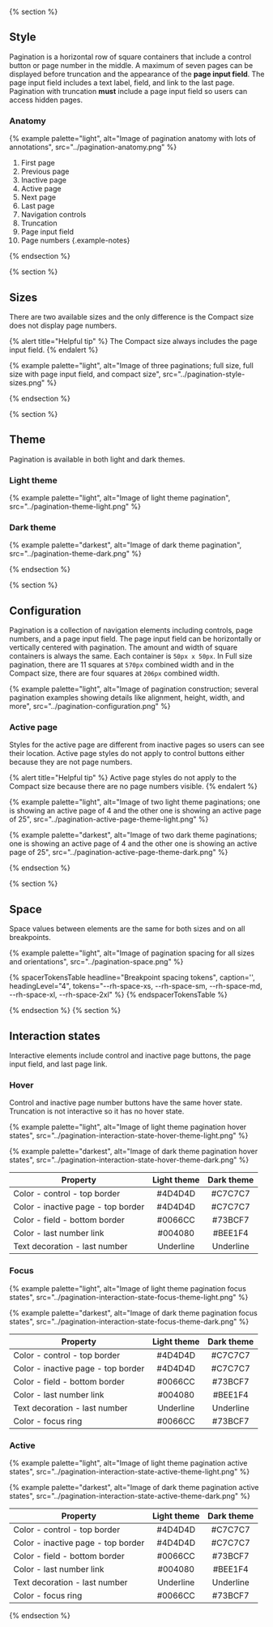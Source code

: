 {% section %}

## Style

Pagination is a horizontal row of square containers that include a control button or page number in the middle. A maximum of seven pages can be displayed before truncation and the appearance of the **page input field**. The page input field includes a text label, field, and link to the last page. Pagination with truncation **must** include a page input field so users can access hidden pages.

### Anatomy

{% example palette="light",
           alt="Image of pagination anatomy with lots of annotations",
           src="../pagination-anatomy.png" %}

1. First page
2. Previous page
3. Inactive page
4. Active page
5. Next page
6. Last page
7. Navigation controls
8. Truncation
9. Page input field
10. Page numbers
    {.example-notes}

{% endsection %}

{% section %}

## Sizes

There are two available sizes and the only difference is the Compact size does not display page numbers.

{% alert title="Helpful tip" %}
The Compact size always includes the page input field.
{% endalert %}

{% example palette="light",
           alt="Image of three paginations; full size, full size with page input field, and compact size",
           src="../pagination-style-sizes.png" %}

{% endsection %}

{% section %}

## Theme

Pagination is available in both light and dark themes.

### Light theme

{% example palette="light",
           alt="Image of light theme pagination",
           src="../pagination-theme-light.png" %}

### Dark theme

{% example palette="darkest",
           alt="Image of dark theme pagination",
           src="../pagination-theme-dark.png" %}

{% endsection %}

{% section %}

## Configuration

Pagination is a collection of navigation elements including controls, page numbers, and a page input field. The page input field can be horizontally or vertically centered with pagination. The amount and width of square containers is always the same. Each container is `50px x 50px`. In Full size pagination, there are 11 squares at `570px` combined width and in the Compact size, there are four squares at `206px` combined width.

{% example palette="light",
           alt="Image of pagination construction; several pagination examples showing details like alignment, height, width, and more",
           src="../pagination-configuration.png" %}

### Active page

Styles for the active page are different from inactive pages so users can see their location. Active page styles do not apply to control buttons either because they are not page numbers.

{% alert title="Helpful tip" %}
Active page styles do not apply to the Compact size because there are no page numbers visible.
{% endalert %}

{% example palette="light",
           alt="Image of two light theme paginations; one is showing an active page of 4 and the other one is showing an active page of 25",
           src="../pagination-active-page-theme-light.png" %}

{% example palette="darkest",
           alt="Image of two dark theme paginations; one is showing an active page of 4 and the other one is showing an active page of 25",
           src="../pagination-active-page-theme-dark.png" %}

{% endsection %}

{% section %}

## Space

Space values between elements are the same for both sizes and on all breakpoints.

{% example palette="light",
           alt="Image of pagination spacing for all sizes and orientations",
           src="../pagination-space.png" %}

{% spacerTokensTable 
    headline="Breakpoint spacing tokens",
    caption='',
    headingLevel="4",
    tokens="--rh-space-xs, --rh-space-sm, --rh-space-md, --rh-space-xl,  --rh-space-2xl" %}
{% endspacerTokensTable %}

{% endsection %}
{% section %}

## Interaction states

Interactive elements include control and inactive page buttons, the page input field, and last page link.

### Hover

Control and inactive page number buttons have the same hover state. Truncation is not interactive so it has no hover state.

{% example palette="light",
           alt="Image of light theme pagination hover states",
           src="../pagination-interaction-state-hover-theme-light.png" %}

{% example palette="darkest",
           alt="Image of dark theme pagination hover states",
           src="../pagination-interaction-state-hover-theme-dark.png" %}

| Property                           | Light theme | Dark theme |
| ---------------------------------- | :---------: | :--------: |
| Color - control - top border       |   #4D4D4D   |  #C7C7C7   |
| Color - inactive page - top border |   #4D4D4D   |  #C7C7C7   |
| Color - field - bottom border      |   #0066CC   |  #73BCF7   |
| Color - last number link           |   #004080   |  #BEE1F4   |
| Text decoration - last number      |  Underline  | Underline  |

### Focus

{% example palette="light",
           alt="Image of light theme pagination focus states",
           src="../pagination-interaction-state-focus-theme-light.png" %}

{% example palette="darkest",
           alt="Image of dark theme pagination focus states",
           src="../pagination-interaction-state-focus-theme-dark.png" %}

| Property                           | Light theme | Dark theme |
| ---------------------------------- | :---------: | :--------: |
| Color - control - top border       |   #4D4D4D   |  #C7C7C7   |
| Color - inactive page - top border |   #4D4D4D   |  #C7C7C7   |
| Color - field - bottom border      |   #0066CC   |  #73BCF7   |
| Color - last number link           |   #004080   |  #BEE1F4   |
| Text decoration - last number      |  Underline  | Underline  |
| Color - focus ring                 |   #0066CC   |  #73BCF7   |

### Active

{% example palette="light",
           alt="Image of light theme pagination active states",
           src="../pagination-interaction-state-active-theme-light.png" %}

{% example palette="darkest",
           alt="Image of dark theme pagination active states",
           src="../pagination-interaction-state-active-theme-dark.png" %}

| Property                           | Light theme | Dark theme |
| ---------------------------------- | :---------: | :--------: |
| Color - control - top border       |   #4D4D4D   |  #C7C7C7   |
| Color - inactive page - top border |   #4D4D4D   |  #C7C7C7   |
| Color - field - bottom border      |   #0066CC   |  #73BCF7   |
| Color - last number link           |   #004080   |  #BEE1F4   |
| Text decoration - last number      |  Underline  | Underline  |
| Color - focus ring                 |   #0066CC   |  #73BCF7   |

{% endsection %}
